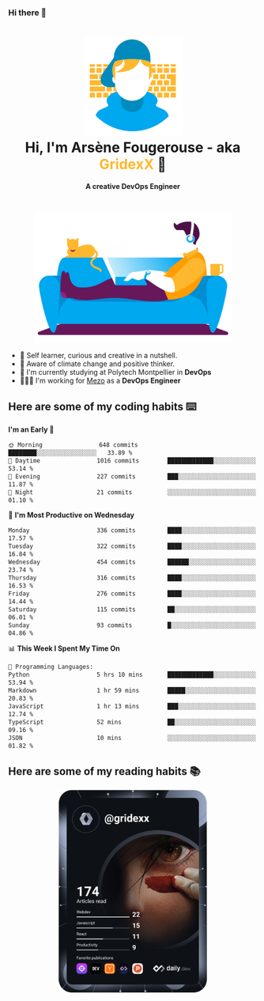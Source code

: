 ### Hi there 👋

<!--
**GridexX/gridexx** is a ✨ _special_ ✨ repository because its `README.md` (this file) appears on your GitHub profile.

Here are some ideas to get you started:

- 🔭 I’m currently working on ...
- 🌱 I’m currently learning ...
- 👯 I’m looking to collaborate on ...
- 🤔 I’m looking for help with ...
- 💬 Ask me about ...
- 📫 How to reach me: ...
- 😄 Pronouns: ...
- ⚡ Fun fact: ...
-->


<!-- Header -->
<h1 align="center">
  <img src="./images/user_profile.png" width="200">
  <br>
  Hi, I'm Arsène Fougerouse - aka <span style="color:#ffb72e">GridexX</span> 👋
</h1>


<p align="center">
  <b>A creative DevOps Engineer </b>
</p>
<br/>
<p align="center">
  <img src="./images/man_couch.png" width="400">
</p>

- 🎨 Self learner, curious and creative in a nutshell. 
- 🌱 Aware of climate change and positive thinker.
- 📕 I'm currently studying at Polytech Montpellier in **DevOps**
- 👨🏻‍💻 I'm working for [Mezo](https://meso-lr.umontpellier.fr/) as a **DevOps Engineer**


## Here are some of my coding habits ⌨️

<!-- Add a section about tech and Ops stack
  Like this one : https://github.com/Xanthus58#-tech-stack
-->
<!--START_SECTION:waka-->
**I'm an Early 🐤** 

```text
🌞 Morning                648 commits         ████████░░░░░░░░░░░░░░░░░   33.89 % 
🌆 Daytime                1016 commits        █████████████░░░░░░░░░░░░   53.14 % 
🌃 Evening                227 commits         ███░░░░░░░░░░░░░░░░░░░░░░   11.87 % 
🌙 Night                  21 commits          ░░░░░░░░░░░░░░░░░░░░░░░░░   01.10 % 
```
📅 **I'm Most Productive on Wednesday** 

```text
Monday                   336 commits         ████░░░░░░░░░░░░░░░░░░░░░   17.57 % 
Tuesday                  322 commits         ████░░░░░░░░░░░░░░░░░░░░░   16.84 % 
Wednesday                454 commits         ██████░░░░░░░░░░░░░░░░░░░   23.74 % 
Thursday                 316 commits         ████░░░░░░░░░░░░░░░░░░░░░   16.53 % 
Friday                   276 commits         ████░░░░░░░░░░░░░░░░░░░░░   14.44 % 
Saturday                 115 commits         ██░░░░░░░░░░░░░░░░░░░░░░░   06.01 % 
Sunday                   93 commits          █░░░░░░░░░░░░░░░░░░░░░░░░   04.86 % 
```


📊 **This Week I Spent My Time On** 

```text
💬 Programming Languages: 
Python                   5 hrs 10 mins       █████████████░░░░░░░░░░░░   53.94 % 
Markdown                 1 hr 59 mins        █████░░░░░░░░░░░░░░░░░░░░   20.83 % 
JavaScript               1 hr 13 mins        ███░░░░░░░░░░░░░░░░░░░░░░   12.74 % 
TypeScript               52 mins             ██░░░░░░░░░░░░░░░░░░░░░░░   09.16 % 
JSON                     10 mins             ░░░░░░░░░░░░░░░░░░░░░░░░░   01.82 % 
```


<!--END_SECTION:waka-->

## Here are some of my reading habits 📚
<div  align="center">
  <img src="./images/devcard.svg" width="300">
</div>
